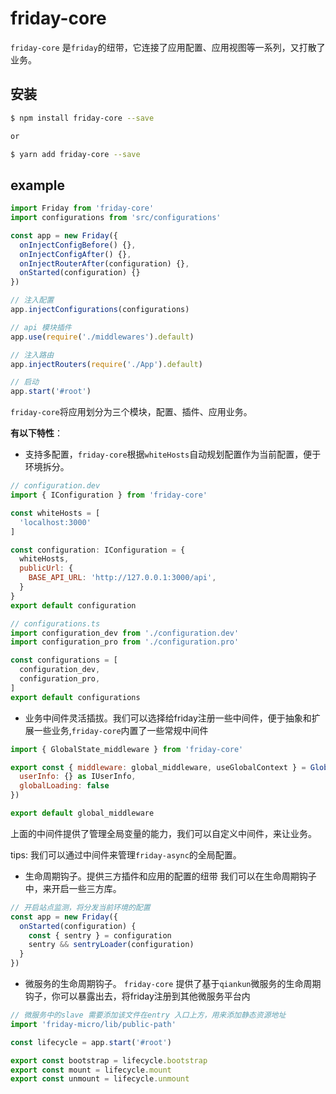 

# friday-core 

`friday-core` 是`friday`的纽带，它连接了应用配置、应用视图等一系列，又打散了业务。


## 安装

```bash
$ npm install friday-core --save 

or 

$ yarn add friday-core --save 
```


## example 

```javascript
import Friday from 'friday-core'
import configurations from 'src/configurations'

const app = new Friday({
  onInjectConfigBefore() {},
  onInjectConfigAfter() {},
  onInjectRouterAfter(configuration) {},
  onStarted(configuration) {}
})

// 注入配置
app.injectConfigurations(configurations)

// api 模块插件
app.use(require('./middlewares').default)

// 注入路由
app.injectRouters(require('./App').default)

// 启动
app.start('#root')

```
`friday-core`将应用划分为三个模块，配置、插件、应用业务。

**有以下特性**：
- 支持多配置，`friday-core`根据`whiteHosts`自动规划配置作为当前配置，便于环境拆分。
```javascript
// configuration.dev
import { IConfiguration } from 'friday-core'

const whiteHosts = [
  'localhost:3000'
]

const configuration: IConfiguration = {
  whiteHosts,
  publicUrl: {
	BASE_API_URL: 'http://127.0.0.1:3000/api',
  }
}
export default configuration
```

```javascript
// configurations.ts
import configuration_dev from './configuration.dev'
import configuration_pro from './configuration.pro'

const configurations = [
  configuration_dev,
  configuration_pro,
]
export default configurations
```
- 业务中间件灵活插拔。我们可以选择给friday注册一些中间件，便于抽象和扩展一些业务,`friday-core`内置了一些常规中间件

```javascript
import { GlobalState_middleware } from 'friday-core'

export const { middleware: global_middleware, useGlobalContext } = GlobalState_middleware({ 
  userInfo: {} as IUserInfo,
  globalLoading: false
})

export default global_middleware

```
上面的中间件提供了管理全局变量的能力，我们可以自定义中间件，来让业务。

tips: 我们可以通过中间件来管理`friday-async`的全局配置。

- 生命周期钩子。提供三方插件和应用的配置的纽带
我们可以在生命周期钩子中，来开启一些三方库。
```javascript
// 开启站点监测，将分发当前环境的配置
const app = new Friday({
  onStarted(configuration) {
	const { sentry } = configuration
	sentry && sentryLoader(configuration)
  }
})
```

- 微服务的生命周期钩子。
`friday-core` 提供了基于`qiankun`微服务的生命周期钩子，你可以暴露出去，将friday注册到其他微服务平台内

```javascript
// 微服务中的slave 需要添加该文件在entry 入口上方，用来添加静态资源地址
import 'friday-micro/lib/public-path'

const lifecycle = app.start('#root')

export const bootstrap = lifecycle.bootstrap
export const mount = lifecycle.mount
export const unmount = lifecycle.unmount

```






